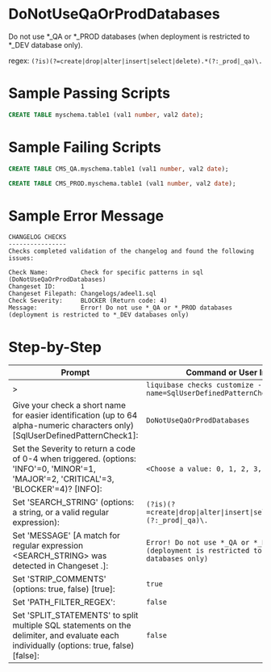 # DoNotUseQaOrProdDatabases

Do not use *_QA or *_PROD databases (when deployment is restricted to *_DEV database only).


regex: `(?is)(?=create|drop|alter|insert|select|delete).*(?:_prod|_qa)\.`

# Sample Passing Scripts
``` sql
CREATE TABLE myschema.table1 (val1 number, val2 date);
```

# Sample Failing Scripts
``` sql
CREATE TABLE CMS_QA.myschema.table1 (val1 number, val2 date);
```
```sql
CREATE TABLE CMS_PROD.myschema.table1 (val1 number, val2 date);
```

# Sample Error Message
``` 
CHANGELOG CHECKS
----------------
Checks completed validation of the changelog and found the following issues:

Check Name:         Check for specific patterns in sql (DoNotUseQaOrProdDatabases)
Changeset ID:       1
Changeset Filepath: Changelogs/adeel1.sql
Check Severity:     BLOCKER (Return code: 4)
Message:            Error! Do not use *_QA or *_PROD databases (deployment is restricted to *_DEV databases only)
```

# Step-by-Step
| Prompt | Command or User Input |
| ------ | ----------------------|
| > | `liquibase checks customize --check-name=SqlUserDefinedPatternCheck` |
| Give your check a short name for easier identification (up to 64 alpha-numeric characters only) [SqlUserDefinedPatternCheck1]: | `DoNotUseQaOrProdDatabases` |
| Set the Severity to return a code of 0-4 when triggered. (options: 'INFO'=0, 'MINOR'=1, 'MAJOR'=2, 'CRITICAL'=3, 'BLOCKER'=4)? [INFO]: | `<Choose a value: 0, 1, 2, 3, 4>` |
| Set 'SEARCH_STRING' (options: a string, or a valid regular expression): | `(?is)(?=create\|drop\|alter\|insert\|select\|delete).*(?:_prod\|_qa)\.` |
| Set 'MESSAGE' [A match for regular expression <SEARCH_STRING> was detected in Changeset <CHANGESET>.]: | `Error! Do not use *_QA or *_PROD databases (deployment is restricted to *_DEV databases only)` |
| Set 'STRIP_COMMENTS' (options: true, false) [true]: | `true` |
| Set 'PATH_FILTER_REGEX': | `false` |
Set 'SPLIT_STATEMENTS' to split multiple SQL statements on the delimiter, and evaluate each individually (options: true, false) [false]:  | `false` |
